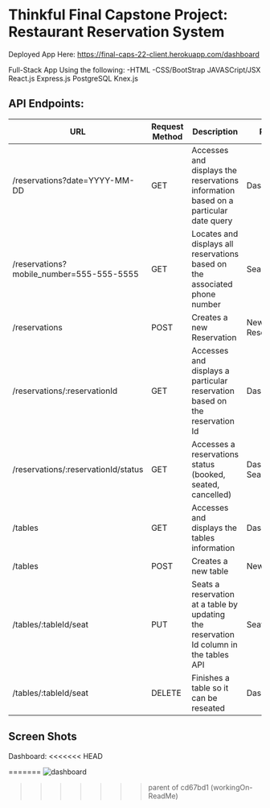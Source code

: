 # Thinkful Final Capstone Project: Restaurant Reservation System

Deployed App Here: https://final-caps-22-client.herokuapp.com/dashboard

Full-Stack App Using the following:
-HTML
-CSS/BootStrap
JAVASCript/JSX
React.js
Express.js
PostgreSQL
Knex.js

## API Endpoints:

| URL | Request Method | Description | Page |
| --- | -------------- | ---------------------------------------------------- | ----- |
|/reservations?date=YYYY-MM-DD | GET | Accesses and displays the reservations information based on a particular date query | Dashboard |
| /reservations?mobile_number=555-555-5555 | GET | Locates and displays all reservations based on the associated phone number | Search |
| /reservations | POST | Creates a new Reservation | New Reservation |
| /reservations/:reservationId | GET | Accesses and displays a particular reservation based on the reservation Id | Dashboard |
| /reservations/:reservationId/status | GET | Accesses a reservations status (booked, seated, cancelled) | Dashboard, Search |
| /tables | GET | Accesses and displays the tables information | Dashboard |
| /tables | POST | Creates a new table | New Table |
| /tables/:tableId/seat | PUT | Seats a reservation at a table by updating the reservation Id column in the tables API | Seats |
| /tables/:tableId/seat | DELETE | Finishes a table so it can be reseated | Dashboard |

## Screen Shots

Dashboard:
<<<<<<< HEAD

 
 
 

=======
![dashboard](./front-end/.screenshots/us-01-submit-before.png)  
>>>>>>> parent of cd67bd1 (workingOn-ReadMe)

